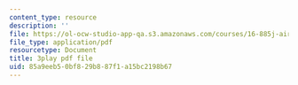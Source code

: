 ```yaml
---
content_type: resource
description: ''
file: https://ol-ocw-studio-app-qa.s3.amazonaws.com/courses/16-885j-aircraft-systems-engineering-fall-2005/85a9eeb50bf829b887f1a15bc2198b67_uow6v1EuybE.pdf
file_type: application/pdf
resourcetype: Document
title: 3play pdf file
uid: 85a9eeb5-0bf8-29b8-87f1-a15bc2198b67
---
```

